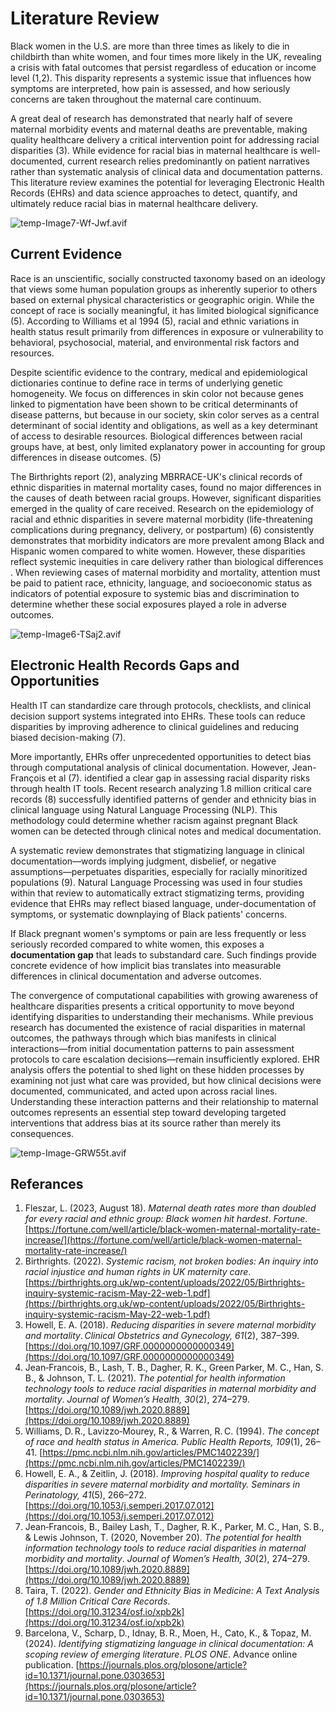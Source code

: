 <!-- markdownlint-disable MD013 -->

# Literature Review

Black women in the U.S. are more than three times as likely to die in childbirth than white women, and four times more likely in the UK, revealing a crisis with fatal outcomes that persist regardless of education or income level (1,2). This disparity represents a systemic issue that influences how symptoms are interpreted, how pain is assessed, and how seriously concerns are taken throughout the maternal care continuum.

A great deal of research has demonstrated that nearly half of severe maternal morbidity events and maternal deaths are preventable, making quality healthcare delivery a critical intervention point for addressing racial disparities (3). While evidence for racial bias in maternal healthcare is well-documented, current research relies predominantly on patient narratives rather than systematic analysis of clinical data and documentation patterns. This literature review examines the potential for leveraging Electronic Health Records (EHRs) and data science approaches to detect, quantify, and ultimately reduce racial bias in maternal healthcare delivery.

![temp-Image7-Wf-Jwf.avif](https://i.postimg.cc/1t91cCBj/temp-Image7-Wf-Jwf.avif)

## Current Evidence

Race is an unscientific, socially constructed taxonomy based on an ideology that views some human population groups as inherently superior to others based on external physical characteristics or geographic origin. While the concept of race is socially meaningful, it has limited biological significance (5). According to Williams et al 1994 (5), racial and ethnic variations in health status result primarily from differences in exposure or vulnerability to behavioral, psychosocial, material, and environmental risk factors and resources.

Despite scientific evidence to the contrary, medical and epidemiological dictionaries continue to define race in terms of underlying genetic homogeneity. We focus on differences in skin color not because genes linked to pigmentation have been shown to be critical determinants of disease patterns, but because in our society, skin color serves as a central determinant of social identity and obligations, as well as a key determinant of access to desirable resources. Biological differences between racial groups have, at best, only limited explanatory power in accounting for group differences in disease outcomes. (5)

The Birthrights report (2), analyzing MBRRACE-UK's clinical records of ethnic disparities in maternal mortality cases, found no major differences in the causes of death between racial groups. However, significant disparities emerged in the quality of care received. Research on the epidemiology of racial and ethnic disparities in severe maternal morbidity (life-threatening complications during pregnancy, delivery, or postpartum) (6) consistently demonstrates that morbidity indicators are more prevalent among Black and Hispanic women compared to white women. However, these disparities reflect systemic inequities in care delivery rather than biological differences . When reviewing cases of maternal morbidity and mortality, attention must be paid to patient race, ethnicity, language, and socioeconomic status as indicators of potential exposure to systemic bias and discrimination to determine whether these social exposures played a role in adverse outcomes.

![temp-Image6-TSaj2.avif](https://i.postimg.cc/FRD5Pyns/temp-Image6-TSaj2.avif)

## Electronic Health Records Gaps and Opportunities

Health IT can standardize care through protocols, checklists, and clinical decision support systems integrated into EHRs. These tools can reduce disparities by improving adherence to clinical guidelines and reducing biased decision-making (7).

More importantly, EHRs offer unprecedented opportunities to detect bias through computational analysis of clinical documentation. However, Jean-François et al (7). identified a clear gap in assessing racial disparity risks through health IT tools. Recent research analyzing 1.8 million critical care records (8) successfully identified patterns of gender and ethnicity bias in clinical language using Natural Language Processing (NLP). This methodology could determine whether racism against pregnant Black women can be detected through clinical notes and medical documentation.

A systematic review demonstrates that stigmatizing language in clinical documentation—words implying judgment, disbelief, or negative assumptions—perpetuates disparities, especially for racially minoritized populations (9). Natural Language Processing was used in four studies within that review to automatically extract stigmatizing terms, providing evidence that EHRs may reflect biased language, under-documentation of symptoms, or systematic downplaying of Black patients' concerns.

If Black pregnant women's symptoms or pain are less frequently or less seriously recorded compared to white women, this exposes a **documentation gap** that leads to substandard care. Such findings provide concrete evidence of how implicit bias translates into measurable differences in clinical documentation and adverse outcomes.

The convergence of computational capabilities with growing awareness of healthcare disparities presents a critical opportunity to move beyond identifying disparities to understanding their mechanisms. While previous research has documented the existence of racial disparities in maternal outcomes, the pathways through which bias manifests in clinical interactions—from initial documentation patterns to pain assessment protocols to care escalation decisions—remain insufficiently explored. EHR analysis offers the potential to shed light on these hidden processes by examining not just what care was provided, but how clinical decisions were documented, communicated, and acted upon across racial lines. Understanding these interaction patterns and their relationship to maternal outcomes represents an essential step toward developing targeted interventions that address bias at its source rather than merely its consequences.

![temp-Image-GRW55t.avif](https://i.postimg.cc/Dz6MF2Qx/temp-Image-GRW55t.avif)

## Referances

1. Fleszar, L. (2023, August 18). _Maternal death rates more than doubled for every racial and ethnic group: Black women hit hardest_. _Fortune_. [https://fortune.com/well/article/black-women-maternal-mortality-rate-increase/](https://fortune.com/well/article/black-women-maternal-mortality-rate-increase/)
2. Birthrights. (2022). _Systemic racism, not broken bodies: An inquiry into racial injustice and human rights in UK maternity care_.  [https://birthrights.org.uk/wp-content/uploads/2022/05/Birthrights-inquiry-systemic-racism-May-22-web-1.pdf](https://birthrights.org.uk/wp-content/uploads/2022/05/Birthrights-inquiry-systemic-racism-May-22-web-1.pdf)
3. Howell, E. A. (2018). _Reducing disparities in severe maternal morbidity and mortality_. _Clinical Obstetrics and Gynecology, 61_(2), 387–399. [https://doi.org/10.1097/GRF.0000000000000349](https://doi.org/10.1097/GRF.0000000000000349)
4. Jean‑Francois, B., Lash, T. B., Dagher, R. K., Green Parker, M. C., Han, S. B., & Johnson, T. L. (2021). _The potential for health information technology tools to reduce racial disparities in maternal morbidity and mortality_. _Journal of Women’s Health, 30_(2), 274–279. [https://doi.org/10.1089/jwh.2020.8889](https://doi.org/10.1089/jwh.2020.8889)
5. Williams, D. R., Lavizzo‑Mourey, R., & Warren, R. C. (1994). _The concept of race and health status in America._ _Public Health Reports, 109_(1), 26–41.  [https://pmc.ncbi.nlm.nih.gov/articles/PMC1402239/](https://pmc.ncbi.nlm.nih.gov/articles/PMC1402239/)
6. Howell, E. A., & Zeitlin, J. (2018). _Improving hospital quality to reduce disparities in severe maternal morbidity and mortality._ _Seminars in Perinatology, 41_(5), 266–272. [https://doi.org/10.1053/j.semperi.2017.07.012](https://doi.org/10.1053/j.semperi.2017.07.012)
7. Jean‑Francois, B., Bailey Lash, T., Dagher, R. K., Parker, M. C., Han, S. B., & Lewis Johnson, T. (2020, November 20). _The potential for health information technology tools to reduce racial disparities in maternal morbidity and mortality_. _Journal of Women’s Health, 30_(2), 274–279. [https://doi.org/10.1089/jwh.2020.8889](https://doi.org/10.1089/jwh.2020.8889)
8. Taira, T. (2022). _Gender and Ethnicity Bias in Medicine: A Text Analysis of 1.8 Million Critical Care Records_.  [https://doi.org/10.31234/osf.io/xpb2k](https://doi.org/10.31234/osf.io/xpb2k)
9. Barcelona, V., Scharp, D., Idnay, B. R., Moen, H., Cato, K., & Topaz, M. (2024). _Identifying stigmatizing language in clinical documentation: A scoping review of emerging literature_. _PLOS ONE_. Advance online publication. [https://journals.plos.org/plosone/article?id=10.1371/journal.pone.0303653](https://journals.plos.org/plosone/article?id=10.1371/journal.pone.0303653)

  <!-- markdownlint-enable MD013 -->